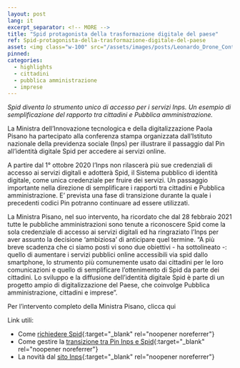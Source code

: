 ```yaml
---
layout: post
lang: it
excerpt_separator: <!-- MORE -->
title: "Spid protagonista della trasformazione digitale del paese"
ref: Spid-protagonista-della-trasformazione-digitale-del-paese
asset: <img class="w-100" src="/assets/images/posts/Leonardo_Drone_Contest_foto_2.jpg" alt="Leonardo Drone Contest"/>
pinned:
categories:
  - highlights
  - cittadini
  - pubblica amministrazione
  - imprese
---
```


_Spid diventa lo strumento unico di accesso per i servizi Inps. Un esempio di semplificazione del rapporto tra cittadini e Pubblica amministrazione._

<!-- MORE -->

La Ministra dell’Innovazione tecnologica e della digitalizzazione Paola Pisano ha partecipato alla conferenza stampa organizzata dall’Istituto nazionale della previdenza sociale (Inps) per illustrare il passaggio dal Pin all’identità digitale Spid per accedere ai servizi online.  

A partire dal 1° ottobre 2020 l’Inps non rilascerà più sue credenziali di accesso ai servizi digitali e adotterà Spid, il Sistema pubblico di identità digitale, come unica credenziale per fruire dei servizi. Un passaggio importante nella direzione di semplificare i rapporti tra cittadini e Pubblica amministrazione. E’ prevista una fase di transizione durante la quale i precedenti codici Pin potranno continuare ad essere utilizzati. 

La Ministra Pisano, nel suo intervento, ha ricordato che dal 28 febbraio 2021 tutte le pubbliche amministrazioni sono tenute a riconoscere Spid come la sola credenziale di accesso ai servizi digitali ed ha ringraziato l’Inps per aver assunto la decisione ‘ambiziosa’ di anticipare quel termine. “A più breve scadenza che ci siamo posti vi sono due obiettivi - ha sottolineato -: quello di aumentare i servizi pubblici online accessibili via spid  dallo smartphone, lo strumento più comunemente usato dai cittadini per le loro comunicazioni e quello  di semplificare l’ottenimento di Spid da parte dei cittadini. Lo sviluppo e la diffusione dell’identità digitale Spid è parte di un progetto ampio di digitalizzazione del Paese, che coinvolge Pubblica amministrazione, cittadini e imprese”.  

Per l’intervento completo della Ministra Pisano, clicca qui


Link utili:
- Come [richiedere Spid](https://www.spid.gov.it/){:target="_blank" rel="noopener noreferrer"}
- Come gestire la [transizione tra Pin Inps e Spid](https://www.inps.it/nuovoportaleinps/default.aspx?sPathID=%3b0%3b53568%3b&lastMenu=53568&iMenu=111&iNodo=53568&p4=2){:target="_blank" rel="noopener noreferrer"}
- La novità dal [sito Inps](https://www.inps.it/nuovoportaleinps/default.aspx?itemdir=54133){:target="_blank" rel="noopener noreferrer"}
